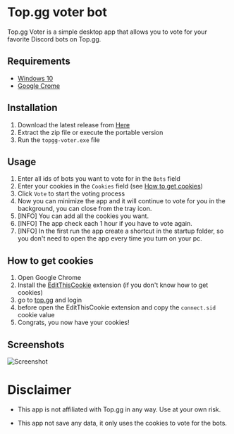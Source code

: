 # Top.gg voter bot

Top.gg Voter is a simple desktop app that allows you to vote for your favorite Discord bots on Top.gg.

## Requirements

-   [Windows 10](https://www.microsoft.com/en-us/software-download/windows10)
-   [Google Crome](https://www.google.com/chrome/)

## Installation

1.  Download the latest release from [Here](https://github.com/NozzOne/topgg-voter/releases/latest)
2.  Extract the zip file or execute the portable version
3.  Run the `topgg-voter.exe` file
   
## Usage

1. Enter all ids of bots you want to vote for in the `Bots` field
2. Enter your cookies in the `Cookies` field (see [How to get cookies](#how-to-get-cookies))
3. Click `Vote` to start the voting process
4. Now you can minimize the app and it will continue to vote for you in the background, you can close from the tray icon.
5. [INFO] You can add all the cookies you want. 
6. [INFO] The app check each 1 hour if you have to vote again.
7. [INFO] In the first run the app create a shortcut in the startup folder, so you don't need to open the app every time you turn on your pc.
## How to get cookies

1. Open Google Chrome
2. Install the [EditThisCookie](https://chrome.google.com/webstore/detail/editthiscookie/fngmhnnpilhplaeedifhccceomclgfbg) extension (if you don't know how to get cookies)
3. go to [top.gg](https://top.gg/) and login
4. before open the EditThisCookie extension and copy the `connect.sid` cookie value
5. Congrats, you now have your cookies!



## Screenshots

![Screenshot](https://i.imgur.com/QOYZs7Y.png)

# Disclaimer

- This app is not affiliated with Top.gg in any way. Use at your own risk.

- This app not save any data, it only uses the cookies to vote for the bots.


